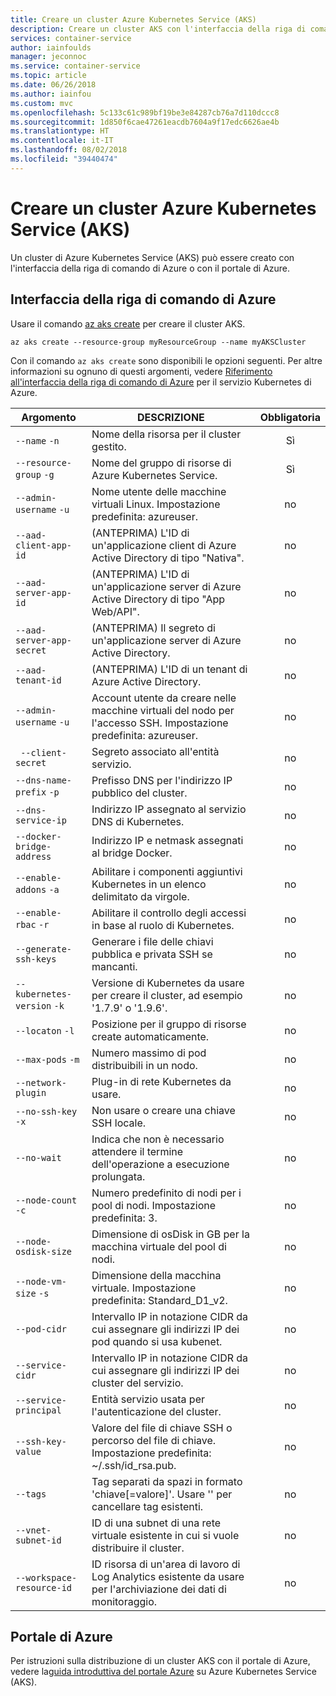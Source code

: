 ```yaml
---
title: Creare un cluster Azure Kubernetes Service (AKS)
description: Creare un cluster AKS con l'interfaccia della riga di comando o con il portale di Azure.
services: container-service
author: iainfoulds
manager: jeconnoc
ms.service: container-service
ms.topic: article
ms.date: 06/26/2018
ms.author: iainfou
ms.custom: mvc
ms.openlocfilehash: 5c133c61c989bf19be3e84287cb76a7d110dccc8
ms.sourcegitcommit: 1d850f6cae47261eacdb7604a9f17edc6626ae4b
ms.translationtype: HT
ms.contentlocale: it-IT
ms.lasthandoff: 08/02/2018
ms.locfileid: "39440474"
---
```

# <a name="create-an-azure-kubernetes-service-aks-cluster"></a>Creare un cluster Azure Kubernetes Service (AKS)

Un cluster di Azure Kubernetes Service (AKS) può essere creato con l'interfaccia della riga di comando di Azure o con il portale di Azure.

## <a name="azure-cli"></a>Interfaccia della riga di comando di Azure

Usare il comando [az aks create][az-aks-create] per creare il cluster AKS.

```azurecli-interactive
az aks create --resource-group myResourceGroup --name myAKSCluster
```

Con il comando `az aks create` sono disponibili le opzioni seguenti. Per altre informazioni su ognuno di questi argomenti, vedere [Riferimento all'interfaccia della riga di comando di Azure][az-aks-create] per il servizio Kubernetes di Azure.

| Argomento | DESCRIZIONE | Obbligatoria |
|---|---|:---:|
| `--name` `-n` | Nome della risorsa per il cluster gestito. | Sì |
| `--resource-group` `-g` | Nome del gruppo di risorse di Azure Kubernetes Service. | Sì |
| `--admin-username` `-u` | Nome utente delle macchine virtuali Linux.  Impostazione predefinita: azureuser. | no |
| `--aad-client-app-id` | (ANTEPRIMA) L'ID di un'applicazione client di Azure Active Directory di tipo "Nativa". | no |
| `--aad-server-app-id` | (ANTEPRIMA) L'ID di un'applicazione server di Azure Active Directory di tipo "App Web/API". | no |
| `--aad-server-app-secret` | (ANTEPRIMA) Il segreto di un'applicazione server di Azure Active Directory. | no |
| `--aad-tenant-id` | (ANTEPRIMA) L'ID di un tenant di Azure Active Directory. | no |
| `--admin-username` `-u` | Account utente da creare nelle macchine virtuali del nodo per l'accesso SSH.  Impostazione predefinita: azureuser. | no |
| ` --client-secret` | Segreto associato all'entità servizio. | no |
| `--dns-name-prefix` `-p` | Prefisso DNS per l'indirizzo IP pubblico del cluster. | no |
| `--dns-service-ip` | Indirizzo IP assegnato al servizio DNS di Kubernetes. | no |
| `--docker-bridge-address` | Indirizzo IP e netmask assegnati al bridge Docker. | no |
| `--enable-addons` `-a` | Abilitare i componenti aggiuntivi Kubernetes in un elenco delimitato da virgole. | no |
| `--enable-rbac` `-r` | Abilitare il controllo degli accessi in base al ruolo di Kubernetes. | no |
| `--generate-ssh-keys` | Generare i file delle chiavi pubblica e privata SSH se mancanti. | no |
| `--kubernetes-version` `-k` | Versione di Kubernetes da usare per creare il cluster, ad esempio '1.7.9' o '1.9.6'. | no |
| `--locaton` `-l` | Posizione per il gruppo di risorse create automaticamente. | no |
| `--max-pods` `-m` | Numero massimo di pod distribuibili in un nodo. | no |
| `--network-plugin` | Plug-in di rete Kubernetes da usare. | no |
| `--no-ssh-key` `-x` | Non usare o creare una chiave SSH locale. | no |
| `--no-wait` | Indica che non è necessario attendere il termine dell'operazione a esecuzione prolungata. | no |
| `--node-count` `-c` | Numero predefinito di nodi per i pool di nodi.  Impostazione predefinita: 3. | no |
| `--node-osdisk-size` | Dimensione di osDisk in GB per la macchina virtuale del pool di nodi. | no |
| `--node-vm-size` `-s` | Dimensione della macchina virtuale.  Impostazione predefinita: Standard_D1_v2. | no |
| `--pod-cidr` | Intervallo IP in notazione CIDR da cui assegnare gli indirizzi IP dei pod quando si usa kubenet. | no |
| `--service-cidr` | Intervallo IP in notazione CIDR da cui assegnare gli indirizzi IP dei cluster del servizio. | no |
| `--service-principal` | Entità servizio usata per l'autenticazione del cluster. | no |
| `--ssh-key-value` | Valore del file di chiave SSH o percorso del file di chiave.  Impostazione predefinita: ~/.ssh/id_rsa.pub. | no |
| `--tags` | Tag separati da spazi in formato 'chiave[=valore]'. Usare '' per cancellare tag esistenti. | no |
| `--vnet-subnet-id` | ID di una subnet di una rete virtuale esistente in cui si vuole distribuire il cluster. | no |
| `--workspace-resource-id` | ID risorsa di un'area di lavoro di Log Analytics esistente da usare per l'archiviazione dei dati di monitoraggio. | no |

## <a name="azure-portal"></a>Portale di Azure

Per istruzioni sulla distribuzione di un cluster AKS con il portale di Azure, vedere la[guida introduttiva del portale Azure][aks-portal-quickstart] su Azure Kubernetes Service (AKS).

<!-- LINKS - internal -->
[az-aks-create]: /cli/azure/aks?view=azure-cli-latest#az-aks-create
[aks-portal-quickstart]: kubernetes-walkthrough-portal.md
